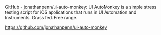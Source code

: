 

GitHub - jonathanpenn/ui-auto-monkey: UI AutoMonkey is a simple stress testing script for iOS applications that runs in UI Automation and Instruments. Grass fed. Free range. 

https://github.com/jonathanpenn/ui-auto-monkey